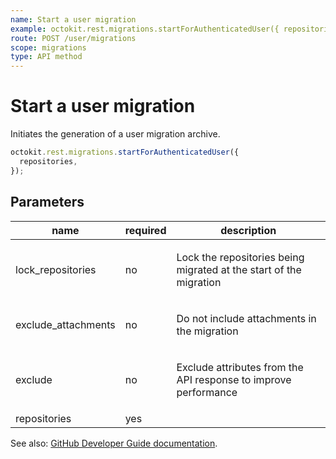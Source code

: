 ```yaml
---
name: Start a user migration
example: octokit.rest.migrations.startForAuthenticatedUser({ repositories })
route: POST /user/migrations
scope: migrations
type: API method
---
```


# Start a user migration

Initiates the generation of a user migration archive.

```js
octokit.rest.migrations.startForAuthenticatedUser({
  repositories,
});
```

## Parameters

<table>
  <thead>
    <tr>
      <th>name</th>
      <th>required</th>
      <th>description</th>
    </tr>
  </thead>
  <tbody>
    <tr><td>lock_repositories</td><td>no</td><td>

Lock the repositories being migrated at the start of the migration

</td></tr>
<tr><td>exclude_attachments</td><td>no</td><td>

Do not include attachments in the migration

</td></tr>
<tr><td>exclude</td><td>no</td><td>

Exclude attributes from the API response to improve performance

</td></tr>
<tr><td>repositories</td><td>yes</td><td>

</td></tr>
  </tbody>
</table>

See also: [GitHub Developer Guide documentation](https://docs.github.com/rest/reference/migrations#start-a-user-migration).
